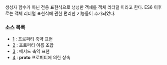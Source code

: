 생성자 함수가 아닌 전용 표현식으로 생성한 객체를 객체 리터럴 이라고 한다.
ES6 이후로는 객체 리터럴 표현식에 관한 편리한 기능들이 추가되었다.

### 소스 목록

* [1](https://github.com/TaekGeunLee/study_frontEnd/blob/master/B3/4/4-1.md) : 프로퍼티 축약 표현
* [2](https://github.com/TaekGeunLee/study_frontEnd/blob/master/B3/4/4-2.md) : 프로퍼티 이름 조합
* [3](https://github.com/TaekGeunLee/study_frontEnd/blob/master/B3/4/4-3.md) : 메서드 축약 표현
* [4](https://github.com/TaekGeunLee/study_frontEnd/blob/master/B3/4/4-4.md) : __proto__ 프로퍼티에 의한 상속